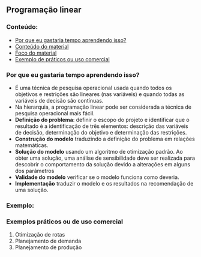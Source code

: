 ## Programação linear

### Conteúdo:
  * [Por que eu gastaria tempo aprendendo isso?](#Por-que-eu-gastaria-tempo-aprendendo-isso?)
  * [Conteúdo do material](#Neste-material-você-vai-ver)
  * [Foco do material](#Foco)        
  * [Exemplo de práticos ou uso comercial](#Exemplos-práticos-ou-de-uso-comercial)

### Por que eu gastaria tempo aprendendo isso?
- É uma técnica de pesquisa operacional usada quando todos os objetivos e restrições são lineares (nas variáveis) e quando todas as variáveis de decisão são contínuas.
- Na hierarquia, a programação linear pode ser considerada a técnica de pesquisa operacional mais fácil. 
- **Definição do problema**: definir o escopo do projeto e identificar que o resultado é a identificação de três elementos: descrição das variáveis de decisão, determinação do objetivo e determinação das restrições.
- **Construção do modelo** traduzindo a definição do problema em relações matemáticas.
- **Solução do modelo** usando um algoritmo de otimização padrão. Ao obter uma solução, uma análise de sensibilidade deve ser realizada para descobrir o comportamento da solução devido a alterações em alguns dos parâmetros
- **Validade do modelo** verificar se o modelo funciona como deveria.
- **Implementação** traduzir o modelo e os resultados na recomendação de uma solução. 

### Exemplo: 

### Exemplos práticos ou de uso comercial
  1. Otimização de rotas
  2. Planejamento de demanda
  3. Planejamento de produção
